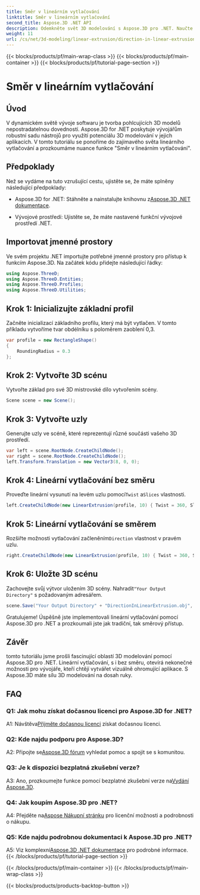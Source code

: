 ```yaml
---
title: Směr v lineárním vytlačování
linktitle: Směr v lineárním vytlačování
second_title: Aspose.3D .NET API
description: Odemkněte svět 3D modelování s Aspose.3D pro .NET. Naučte se směr lineárního vytlačování, podpořte kreativitu a bez námahy vytvářejte pohlcující aplikace.
weight: 11
url: /cs/net/3d-modeling/linear-extrusion/direction-in-linear-extrusion/
---
```


{{< blocks/products/pf/main-wrap-class >}}
{{< blocks/products/pf/main-container >}}
{{< blocks/products/pf/tutorial-page-section >}}

# Směr v lineárním vytlačování

## Úvod

V dynamickém světě vývoje softwaru je tvorba pohlcujících 3D modelů nepostradatelnou dovedností. Aspose.3D for .NET poskytuje vývojářům robustní sadu nástrojů pro využití potenciálu 3D modelování v jejich aplikacích. V tomto tutoriálu se ponoříme do zajímavého světa lineárního vytlačování a prozkoumáme nuance funkce "Směr v lineárním vytlačování".

## Předpoklady

Než se vydáme na tuto vzrušující cestu, ujistěte se, že máte splněny následující předpoklady:

-  Aspose.3D for .NET: Stáhněte a nainstalujte knihovnu z[Aspose.3D .NET dokumentace](https://reference.aspose.com/3d/net/).

- Vývojové prostředí: Ujistěte se, že máte nastavené funkční vývojové prostředí .NET.

## Importovat jmenné prostory

Ve svém projektu .NET importujte potřebné jmenné prostory pro přístup k funkcím Aspose.3D. Na začátek kódu přidejte následující řádky:

```csharp
using Aspose.ThreeD;
using Aspose.ThreeD.Entities;
using Aspose.ThreeD.Profiles;
using Aspose.ThreeD.Utilities;
```

## Krok 1: Inicializujte základní profil

Začněte inicializací základního profilu, který má být vytlačen. V tomto příkladu vytvoříme tvar obdélníku s poloměrem zaoblení 0,3.

```csharp
var profile = new RectangleShape()
{
    RoundingRadius = 0.3
};
```

## Krok 2: Vytvořte 3D scénu

Vytvořte základ pro své 3D mistrovské dílo vytvořením scény.

```csharp
Scene scene = new Scene();
```

## Krok 3: Vytvořte uzly

Generujte uzly ve scéně, které reprezentují různé součásti vašeho 3D prostředí.

```csharp
var left = scene.RootNode.CreateChildNode();
var right = scene.RootNode.CreateChildNode();
left.Transform.Translation = new Vector3(8, 0, 0);
```

## Krok 4: Lineární vytlačování bez směru

 Proveďte lineární vysunutí na levém uzlu pomocí`Twist` a`Slices` vlastnosti.

```csharp
left.CreateChildNode(new LinearExtrusion(profile, 10) { Twist = 360, Slices = 100 });
```

## Krok 5: Lineární vytlačování se směrem

 Rozšiřte možnosti vytlačování začleněním`Direction` vlastnost v pravém uzlu.

```csharp
right.CreateChildNode(new LinearExtrusion(profile, 10) { Twist = 360, Slices = 100, Direction = new Vector3(0.3, 0.2, 1) });
```

## Krok 6: Uložte 3D scénu

 Zachovejte svůj výtvor uložením 3D scény. Nahradit`"Your Output Directory"` s požadovaným adresářem.

```csharp
scene.Save("Your Output Directory" + "DirectionInLinearExtrusion.obj", FileFormat.WavefrontOBJ);
```

Gratulujeme! Úspěšně jste implementovali lineární vytlačování pomocí Aspose.3D pro .NET a prozkoumali jste jak tradiční, tak směrový přístup.

## Závěr

tomto tutoriálu jsme prošli fascinující oblastí 3D modelování pomocí Aspose.3D pro .NET. Lineární vytlačování, s i bez směru, otevírá nekonečné možnosti pro vývojáře, kteří chtějí vytvářet vizuálně ohromující aplikace. S Aspose.3D máte sílu 3D modelování na dosah ruky.

## FAQ

### Q1: Jak mohu získat dočasnou licenci pro Aspose.3D for .NET?

 A1: Návštěva[Přijměte dočasnou licenci](https://purchase.aspose.com/temporary-license/) získat dočasnou licenci.

### Q2: Kde najdu podporu pro Aspose.3D?

 A2: Připojte se[Aspose.3D fórum](https://forum.aspose.com/c/3d/18) vyhledat pomoc a spojit se s komunitou.

### Q3: Je k dispozici bezplatná zkušební verze?

 A3: Ano, prozkoumejte funkce pomocí bezplatné zkušební verze na[Vydání Aspose.3D](https://releases.aspose.com/).

### Q4: Jak koupím Aspose.3D pro .NET?

 A4: Přejděte na[Aspose Nákupní stránku](https://purchase.aspose.com/buy) pro licenční možnosti a podrobnosti o nákupu.

### Q5: Kde najdu podrobnou dokumentaci k Aspose.3D pro .NET?

 A5: Viz komplexní[Aspose.3D .NET dokumentace](https://reference.aspose.com/3d/net/) pro podrobné informace.
{{< /blocks/products/pf/tutorial-page-section >}}

{{< /blocks/products/pf/main-container >}}
{{< /blocks/products/pf/main-wrap-class >}}

{{< blocks/products/products-backtop-button >}}
